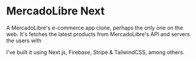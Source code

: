 # MercadoLibre Next

A MercadoLibre's e-commerce app clone, perhaps the only one on the web. It's fetches the latest products from MercadoLibre's API and servers the users with 


I've built it using Next.js, Firebase, Stripe & TailwindCSS, among others.
